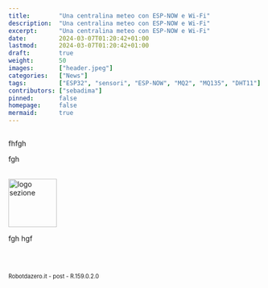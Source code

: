 ```yaml
---
title:        "Una centralina meteo con ESP-NOW e Wi-Fi"
description:  "Una centralina meteo con ESP-NOW e Wi-Fi"
excerpt:      "Una centralina meteo con ESP-NOW e Wi-Fi"
date:         2024-03-07T01:20:42+01:00
lastmod:      2024-03-07T01:20:42+01:00
draft:        true
weight:       50
images:       ["header.jpeg"]
categories:   ["News"]
tags:         ["ESP32", "sensori", "ESP-NOW", "MQ2", "MQ135", "DHT11"]
contributors: ["sebadima"]
pinned:       false
homepage:     false
mermaid:      true
---
```




<!-- 
<img width="300" class="x figure-img img-fluid lazyload blur-up"  src="/images/154.png" alt="schema connessioni">
<strong>1</strong>. <span style="background-color:#eeeeee"> Controllo delle versioni</span>:
img width="70" class="x figure-img img-fluid lazyload blur-up"  src="/hog/inter.svg" alt="logo sezione"><br><br>

```bash
```     
<div class="alert alert-doks d-flexflex-shrink-1" role="alert">🔑.</div>
-->



## 

fhfgh

fgh

<br><img width="96" class="x figure-img img-fluid lazyload blur-up"  src="/hog/inter.svg" alt="logo sezione"><br>

fgh
hgf


<br>
<br>
<p style="font-size: 0.80em;">Robotdazero.it - post - R.159.0.2.0</p>